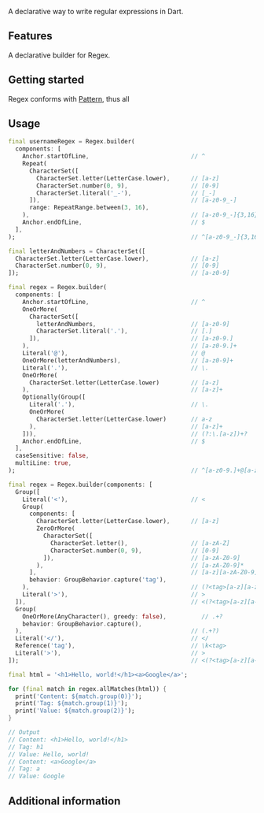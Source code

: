 <!-- 
This README describes the package. If you publish this package to pub.dev,
this README's contents appear on the landing page for your package.

For information about how to write a good package README, see the guide for
[writing package pages](https://dart.dev/guides/libraries/writing-package-pages). 

For general information about developing packages, see the Dart guide for
[creating packages](https://dart.dev/guides/libraries/create-library-packages)
and the Flutter guide for
[developing packages and plugins](https://flutter.dev/developing-packages). 
-->

A declarative way to write regular expressions in Dart.

## Features

A declarative builder for Regex.

## Getting started

Regex conforms with [Pattern](https://api.flutter.dev/flutter/dart-core/Pattern-class.html), thus all


## Usage



```dart
final usernameRegex = Regex.builder(
  components: [
    Anchor.startOfLine,                             // ^
    Repeat(
      CharacterSet([
        CharacterSet.letter(LetterCase.lower),      // [a-z]
        CharacterSet.number(0, 9),                  // [0-9]
        CharacterSet.literal('_-'),                 // [_-]
      ]),                                           // [a-z0-9_-]
      range: RepeatRange.between(3, 16),
    ),                                              // [a-z0-9_-]{3,16}
    Anchor.endOfLine,                               // $
  ],
);                                                  // ^[a-z0-9_-]{3,16}$
```

```dart
final letterAndNumbers = CharacterSet([
  CharacterSet.letter(LetterCase.lower),            // [a-z]
  CharacterSet.number(0, 9),                        // [0-9]
]);                                                 // [a-z0-9]

final regex = Regex.builder(
  components: [
    Anchor.startOfLine,                             // ^
    OneOrMore(
      CharacterSet([
        letterAndNumbers,                           // [a-z0-9]
        CharacterSet.literal('.'),                  // [.]
      ]),                                           // [a-z0-9.]
    ),                                              // [a-z0-9.]+
    Literal('@'),                                   // @
    OneOrMore(letterAndNumbers),                    // [a-z0-9]+
    Literal('.'),                                   // \.
    OneOrMore(
      CharacterSet.letter(LetterCase.lower)         // [a-z]
    ),                                              // [a-z]+
    Optionally(Group([
      Literal('.'),                                 // \.
      OneOrMore(
        CharacterSet.letter(LetterCase.lower)       // a-z
      ),                                            // [a-z]+
    ])),                                            // (?:\.[a-z])+?
    Anchor.endOfLine,                               // $
  ],
  caseSensitive: false,
  multiLine: true,
);                                                  // ^[a-z0-9.]+@[a-z0-9]+\.[a-z]+(?:\.[a-z]+)?$
```

```dart
final regex = Regex.builder(components: [
  Group([
    Literal('<'),                                   // <
    Group(
      components: [
        CharacterSet.letter(LetterCase.lower),      // [a-z]
        ZeroOrMore(
          CharacterSet([
            CharacterSet.letter(),                  // [a-zA-Z]
            CharacterSet.number(0, 9),              // [0-9]
          ]),                                       // [a-zA-Z0-9]
        ),                                          // [a-zA-Z0-9]*
      ],                                            // [a-z][a-zA-Z0-9]*
      behavior: GroupBehavior.capture('tag'),
    ),                                              // (?<tag>[a-z][a-zA-Z0-9]*)?
    Literal('>'),                                   // >
  ]),                                               // <(?<tag>[a-z][a-zA-Z0-9]*)>
  Group(
    OneOrMore(AnyCharacter(), greedy: false),          // .+?
    behavior: GroupBehavior.capture(),
  ),                                                // (.+?)
  Literal('</'),                                    // </
  Reference('tag'),                                 // \k<tag>
  Literal('>'),                                     // >
]);                                                 // <(?<tag>[a-z][a-zA-Z0-9]*)>(.+?)</\k<tag>>

final html = '<h1>Hello, world!</h1><a>Google</a>';

for (final match in regex.allMatches(html)) {
  print('Content: ${match.group(0)}');
  print('Tag: ${match.group(1)}');
  print('Value: ${match.group(2)}');
}

// Output
// Content: <h1>Hello, world!</h1>
// Tag: h1
// Value: Hello, world!
// Content: <a>Google</a>
// Tag: a
// Value: Google
```

## Additional information

